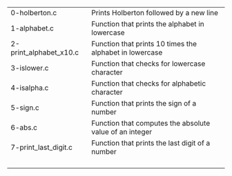 <table>
<tr>
	<td>0-holberton.c</td>
	<td>Prints Holberton followed by a new line</td>
</tr>
<tr>
	<td>1-alphabet.c</td>
	<td>Function that prints the alphabet in lowercase</td>
</tr>
<tr>
	<td>2-print_alphabet_x10.c</td>
	<td>Function that prints 10 times the alphabet in lowercase</td>
</tr>
<tr>
	<td>3-islower.c</td>
	<td>Function that checks for lowercase character</td>
</tr>
<tr>
	<td>4-isalpha.c</td>
	<td>Function that checks for alphabetic character</td>
</tr>
<tr>
	<td>5-sign.c</td>
	<td>Function that prints the sign of a number</td>
</tr>
<tr>
	<td>6-abs.c</td>
	<td>Function that computes the absolute value of an integer</td>
</tr>
<tr>
	<td>7-print_last_digit.c</td>
	<td>Function that prints the last digit of a number</td>
</tr>
<tr>
	<td></td>
	<td></td>
</tr>
<tr>
	<td></td>
	<td></td>
</tr>
<tr>
	<td></td>
	<td></td>
</tr>
<tr>
	<td></td>
	<td></td>
</tr>
</table>
